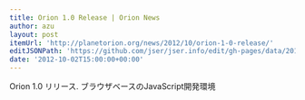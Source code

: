 ```yaml
---
title: Orion 1.0 Release | Orion News
author: azu
layout: post
itemUrl: 'http://planetorion.org/news/2012/10/orion-1-0-release/'
editJSONPath: 'https://github.com/jser/jser.info/edit/gh-pages/data/2012/10/index.json'
date: '2012-10-02T15:00:00+00:00'
---
```

Orion 1.0 リリース.
ブラウザベースのJavaScript開発環境
